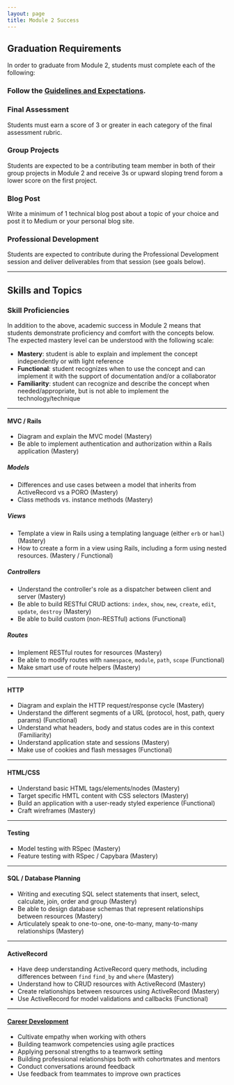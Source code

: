 ```yaml
---
layout: page
title: Module 2 Success
---
```


## Graduation Requirements

In order to graduate from Module 2, students must complete each of the following:

### Follow the [Guidelines and Expectations](./guidelines_and_expectations).

### Final Assessment

Students must earn a score of 3 or greater in each category of the final assessment rubric.

### Group Projects

Students are expected to be a contributing team member in both of their group projects in Module 2 and receive 3s or upward sloping trend forom a lower score on the first project.

### Blog Post

Write a minimum of 1 technical blog post about a topic of your choice and post it to Medium or your personal blog site.

### Professional Development

Students are expected to contribute during the Professional Development session and deliver deliverables from that session (see goals below).

-------

## Skills and Topics

### Skill Proficiencies

In addition to the above, academic success in Module 2 means that students demonstrate proficiency and comfort with the concepts below.
The expected mastery level can be understood with the following scale:

* **Mastery**: student is able to explain and implement the concept independently or with light reference
* **Functional**: student recognizes when to use the concept and can implement it with the support of documentation and/or a collaborator
* **Familiarity**: student can recognize and describe the concept when needed/appropriate, but is not able to implement the technology/technique

-------

#### MVC / Rails

- Diagram and explain the MVC model (Mastery)
- Be able to implement authentication and authorization within a Rails application (Mastery)

##### Models

- Differences and use cases between a model that inherits from ActiveRecord vs a PORO (Mastery)
- Class methods vs. instance methods (Mastery)

##### Views

- Template a view in Rails using a templating language (either `erb` or `haml`)  (Mastery)
- How to create a form in a view using Rails, including a form using nested resources. (Mastery / Functional)

##### Controllers

- Understand the controller's role as a dispatcher between client and server (Mastery)
- Be able to build RESTful CRUD actions: `index`, `show`, `new`, `create`, `edit`, `update`, `destroy` (Mastery)
- Be able to build custom (non-RESTful) actions (Functional)

##### Routes

- Implement RESTful routes for resources (Mastery)
- Be able to modify routes with `namespace`, `module`, `path`, `scope` (Functional)
- Make smart use of route helpers (Mastery)

-------

#### HTTP

- Diagram and explain the HTTP request/response cycle (Mastery)
- Understand the different segments of a URL (protocol, host, path, query params) (Functional)
- Understand what headers, body and status codes are in this context (Familiarity)
- Understand application state and sessions (Mastery)
- Make use of cookies and flash messages (Functional)

-------

#### HTML/CSS

- Understand basic HTML tags/elements/nodes (Mastery)
- Target specific HMTL content with CSS selectors (Mastery)
- Build an application with a user-ready styled experience (Functional)
- Craft wireframes (Mastery)

-------

#### Testing

- Model testing with RSpec (Mastery)
- Feature testing with RSpec / Capybara (Mastery)

-------

#### SQL / Database Planning

- Writing and executing SQL select statements that insert, select, calculate, join, order and group (Mastery)
- Be able to design database schemas that represent relationships between resources (Mastery)
- Articulately speak to one-to-one, one-to-many, many-to-many relationships (Mastery)

-------

#### ActiveRecord

- Have deep understanding ActiveRecord query methods, including differences between `find` `find_by` and `where` (Mastery)
- Understand how to CRUD resources with ActiveRecord (Mastery)
- Create relationships between resources using ActiveRecord (Mastery)
- Use ActiveRecord for model validations and callbacks (Functional)

-------

#### [Career Development](https://github.com/turingschool/career-development-curriculum/tree/master/module_two)

- Cultivate empathy when working with others
- Building teamwork competencies using agile practices
- Applying personal strengths to a teamwork setting
- Building professional relationships both with cohortmates and mentors
- Conduct conversations around feedback
- Use feedback from teammates to improve own practices

